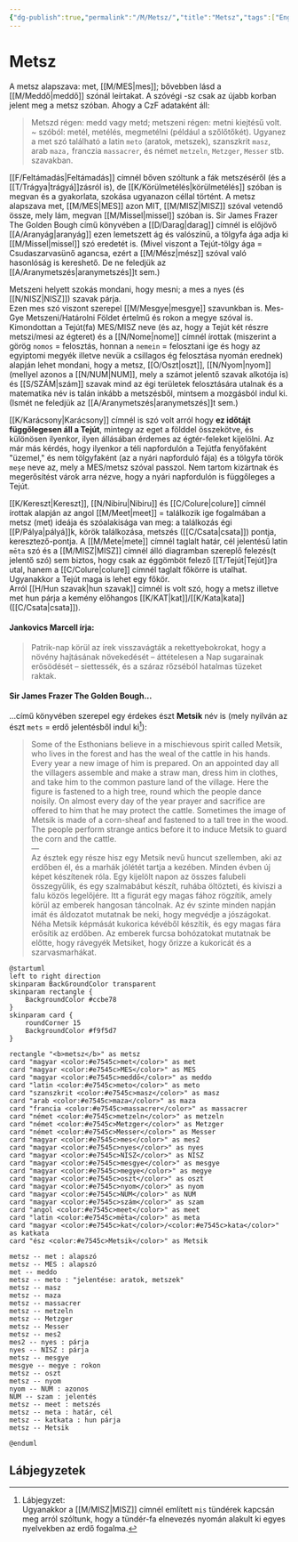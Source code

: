 ```yaml
---
{"dg-publish":true,"permalink":"/M/Metsz/","title":"Metsz","tags":["Englishtexttranslated"],"created":"2023-11-09T03:24","updated":"2024-11-23T05:28"}
---
```



# Metsz

A metsz alapszava: met, [[M/MES\|mes]]; bővebben lásd a [[M/Meddő\|meddő]] szónál leírtakat. A szóvégi -sz csak az újabb korban jelent meg a metsz szóban. Ahogy a CzF adataként áll:  
> Metszd régen: medd vagy metd; metszeni régen: metni kiejtésű volt. ~ szóból: metél, metélés, megmetélni (például a szőlőtőkét). Ugyanez a met szó található a latin `meto` (aratok, metszek), szanszkrit `masz`, arab `maza,` franczia `massacrer`, és német `metzeln`, `Metzger`, `Messer` stb. szavakban.  

[[F/Feltámadás\|Feltámadás]] címnél bőven szóltunk a fák metszéséről (és a [[T/Trágya\|trágyá]]zásról is), de [[K/Körülmetélés\|körülmetélés]] szóban is megvan és a gyakorlata, szokása ugyanazon céllal történt. A metsz alapszava met, [[M/MES\|MES]] azon MIT, [[M/MISZ\|MISZ]] szóval vetendő össze, mely lám, megvan [[M/Missel\|missel]] szóban is. Sir James Frazer The Golden Bough című könyvében a [[D/Darag\|darag]] címnél is előjövő [[A/Aranyág\|aranyág]] ezen lemetszett ág és valószínű, a tölgyfa ága adja ki [[M/Missel\|missel]] szó eredetét is. (Mivel viszont a Tejút-tölgy ága = Csudaszarvasünő agancsa, ezért a [[M/Mész\|mész]] szóval való hasonlóság is kereshető. De ne feledjük az [[A/Aranymetszés\|aranymetszés]]t sem.)  

Metszeni helyett szokás mondani, hogy mesni; a mes a nyes (és [[N/NISZ\|NISZ]]) szavak párja.  
Ezen mes szó viszont szerepel [[M/Mesgye\|mesgye]] szavunkban is. Mes-Gye Metszeni/Határolni Földet értelmű és rokon a megye szóval is. Kimondottan a Tejút(fa) MES/MISZ neve (és az, hogy a Tejút két részre metszi/mesi az égteret) és a [[N/Nome\|nome]] címnél írottak (miszerint a görög `nomos` = felosztás, honnan a `nemein` = felosztani ige és hogy az egyiptomi megyék illetve nevük a csillagos ég felosztása nyomán erednek) alapján lehet mondani, hogy a metsz, [[O/Oszt\|oszt]], [[N/Nyom\|nyom]] (mellyel azonos a [[N/NUM\|NUM]], mely a számot jelentő szavak alkotója is) és [[S/SZÁM\|szám]] szavak mind az égi területek felosztására utalnak és a matematika név is talán inkább a metszésből, mintsem a mozgásból indul ki. (Ismét ne feledjük az [[A/Aranymetszés\|aranymetszés]]t sem.)  

[[K/Karácsony\|Karácsony]] címnél is szó volt arról hogy **ez időtájt függőlegesen áll a Tejút**, mintegy az eget a földdel összekötve, és különösen ilyenkor, ilyen állásában érdemes az égtér-feleket kijelölni. Az már más kérdés, hogy ilyenkor a téli napfordulón a Tejútfa fenyőfaként "üzemel," és nem tölgyfaként (az a nyári napforduló fája) és a tölgyfa török `meşe` neve az, mely a MES/metsz szóval passzol. Nem tartom kizártnak és megerősítést várok arra nézve, hogy a nyári napfordulón is függőleges a Tejút.

[[K/Kereszt\|Kereszt]], [[N/Nibiru\|Nibiru]] és [[C/Colure\|colure]] címnél írottak alapján az angol [[M/Meet\|meet]] = találkozik ige fogalmában a metsz (met) ideája és szóalakisága van meg: a találkozás égi [[P/Pálya\|pályá]]k, körök találkozása, metszés ([[C/Csata\|csata]]) pontja, keresztező-pontja. A [[M/Mete\|mete]] címnél taglalt határ, cél jelentésű latin `mēta` szó és a [[M/MISZ\|MISZ]] címnél álló diagramban szereplő felezés(t jelentő szó) sem biztos, hogy csak az éggömböt felező [[T/Tejút\|Tejút]]ra utal, hanem a [[C/Colure\|colure]] címnél taglalt főkörre is utalhat. Ugyanakkor a Tejút maga is lehet egy főkör.  
Arról [[H/Hun szavak\|hun szavak]] címnél is volt szó, hogy a metsz illetve met hun párja a kemény előhangos [[K/KAT\|kat]]/[[K/Kata\|kata]] ([[C/Csata\|csata]]).  

#### Jankovics Marcell írja:

> Patrik-nap körül az írek visszavágták a rekettyebokrokat, hogy a növény hajtásának növekedését – áttételesen a Nap sugarainak erősödését – siettessék, és a száraz rőzséból hatalmas tüzeket raktak.  

#### Sir James Frazer The Golden Bough...

...című könyvében szerepel egy érdekes észt **Metsik** név is (mely nyilván az észt `mets` = erdő jelentésből indul ki[^1]):  
> Some of the Esthonians believe in a mischievous spirit called Metsik, who lives in the forest and has the weal of the cattle in his hands. Every year a new image of him is prepared. On an appointed day all the villagers assemble and make a straw man, dress him in clothes, and take him to the common pasture land of the village. Here the figure is fastened to a high tree, round which the people dance noisily. On almost every day of the year prayer and sacrifice are offered to him that he may protect the cattle. Sometimes the image of Metsik is made of a corn-sheaf and fastened to a tall tree in the wood. The people perform strange antics before it to induce Metsik to guard the corn and the cattle.  
> —  
> Az észtek egy része hisz egy Metsik nevű huncut szellemben, aki az erdőben él, és a marhák jólétét tartja a kezében. Minden évben új képet készítenek róla. Egy kijelölt napon az összes falubeli összegyűlik, és egy szalmabábut készít, ruhába öltözteti, és kiviszi a falu közös legelőjére. Itt a figurát egy magas fához rögzítik, amely körül az emberek hangosan táncolnak. Az év szinte minden napján imát és áldozatot mutatnak be neki, hogy megvédje a jószágokat. Néha Metsik képmását kukorica kévéből készítik, és egy magas fára erősítik az erdőben. Az emberek furcsa bohózatokat mutatnak be előtte, hogy rávegyék Metsiket, hogy őrizze a kukoricát és a szarvasmarhákat.  

```plantuml-svg
@startuml
left to right direction
skinparam BackGroundColor transparent
skinparam rectangle {
    BackgroundColor #ccbe78
}
skinparam card {
    roundCorner 15
    BackgroundColor #f9f5d7
}

rectangle "<b>metsz</b>" as metsz
card "magyar <color:#e7545c>met</color>" as met
card "magyar <color:#e7545c>MES</color>" as MES
card "magyar <color:#e7545c>meddő</color>" as meddo
card "latin <color:#e7545c>meto</color>" as meto
card "szanszkrit <color:#e7545c>masz</color>" as masz
card "arab <color:#e7545c>maza</color>" as maza
card "francia <color:#e7545c>massacrer</color>" as massacrer
card "német <color:#e7545c>metzeln</color>" as metzeln
card "német <color:#e7545c>Metzger</color>" as Metzger
card "német <color:#e7545c>Messer</color>" as Messer
card "magyar <color:#e7545c>mes</color>" as mes2
card "magyar <color:#e7545c>nyes</color>" as nyes
card "magyar <color:#e7545c>NISZ</color>" as NISZ
card "magyar <color:#e7545c>mesgye</color>" as mesgye
card "magyar <color:#e7545c>megye</color>" as megye
card "magyar <color:#e7545c>oszt</color>" as oszt
card "magyar <color:#e7545c>nyom</color>" as nyom
card "magyar <color:#e7545c>NUM</color>" as NUM
card "magyar <color:#e7545c>szám</color>" as szam
card "angol <color:#e7545c>meet</color>" as meet
card "latin <color:#e7545c>mēta</color>" as meta
card "magyar <color:#e7545c>kat</color>/<color:#e7545c>kata</color>" as katkata
card "ész <color:#e7545c>Metsik</color>" as Metsik

metsz -- met : alapszó
metsz -- MES : alapszó
met -- meddo
metsz -- meto : "jelentése: aratok, metszek"
metsz -- masz
metsz -- maza
metsz -- massacrer
metsz -- metzeln
metsz -- Metzger
metsz -- Messer
metsz -- mes2
mes2 -- nyes : párja
nyes -- NISZ : párja
metsz -- mesgye
mesgye -- megye : rokon
metsz -- oszt
metsz -- nyom
nyom -- NUM : azonos
NUM -- szam : jelentés
metsz -- meet : metszés
metsz -- meta : határ, cél
metsz -- katkata : hun párja
metsz -- Metsik

@enduml
```



## Lábjegyzetek

[^1]: Lábjegyzet:  
Ugyanakkor a [[M/MISZ\|MISZ]] címnél említett `mis` tündérek kapcsán meg arról szóltunk, hogy a tündér-fa elnevezés nyomán alakult ki egyes nyelvekben az erdő fogalma.   